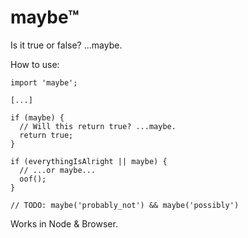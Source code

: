 # maybe™

Is it true or false? ...maybe.


How to use:

```
import 'maybe';

[...]

if (maybe) {
  // Will this return true? ...maybe.
  return true;
}

if (everythingIsAlright || maybe) {
  // ...or maybe...
  oof();
}

// TODO: maybe('probably_not') && maybe('possibly')

```

Works in Node & Browser.
